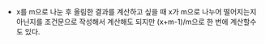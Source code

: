 - x를 m으로 나눈 후 올림한 결과를 계산하고 싶을 때 x가 m으로 나누어 떨어지는지 아닌지를 조건문으로 작성해서 계산해도 되지만
  (x+m-1)/m으로 한 번에 계산할수도 있다.
